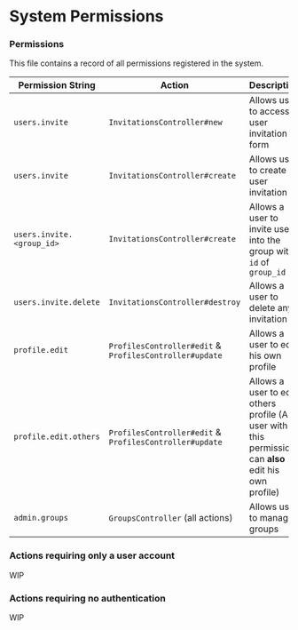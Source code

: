 # System Permissions

### Permissions

This file contains a record of all permissions registered in the system.

| Permission String | Action | Description |
| ----------------- | ------ | ----------- |
| `users.invite` | `InvitationsController#new` | Allows user to access a user invitation form |
| `users.invite` | `InvitationsController#create` | Allows user to create a user invitation |
| `users.invite.<group_id>` | `InvitationsController#create` | Allows a user to invite users into the group with `id` of `group_id` |
| `users.invite.delete` | `InvitationsController#destroy` | Allows a user to delete any invitation |
| `profile.edit` | `ProfilesController#edit` & `ProfilesController#update` | Allows a user to edit his own profile |
| `profile.edit.others` | `ProfilesController#edit` & `ProfilesController#update` | Allows a user to edit others profile (A user with this permission can **also** edit his own profile) |
| `admin.groups` | `GroupsController` (all actions) | Allows user to manage groups |


### Actions requiring only a user account

WIP

### Actions requiring no authentication

WIP
